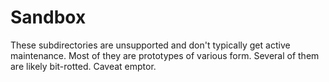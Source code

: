 # Sandbox

These subdirectories are unsupported and don't typically get active 
maintenance. Most of they are prototypes of various form. 
Several of them are likely bit-rotted. Caveat emptor.

